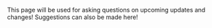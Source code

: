 This page will be used for asking questions on upcoming updates and changes!
Suggestions can also be made here!
